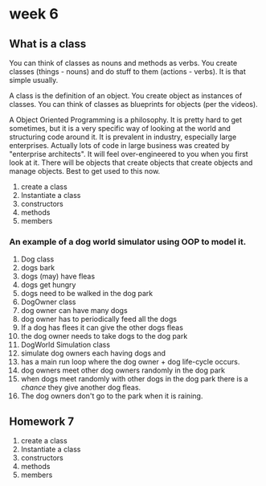# week 6


## What is a class

You can think of classes as nouns and methods as verbs. You create classes (things - nouns) and do stuff to them (actions - verbs). It is that simple usually.

A class is the definition of an object. You create object as instances of classes. You can think of classes as blueprints for objects (per the videos).

A Object Oriented Programming is a philosophy. It is pretty hard to get sometimes, but it is a very specific way of looking at the world and structuring code around it. It is prevalent in industry, especially large enterprises. Actually lots of code in large business was created by "enterprise architects". It will feel over-engineered to you when you first look at it. There will be objects that create objects that create objects and manage objects. Best to get used to this now.

  1. create a class
  2. Instantiate a class
  3. constructors
  4. methods
  5. members


### An example of a dog world simulator using OOP to model it.

 1. Dog class
  1. dogs bark
  2. dogs (may) have fleas
  3. dogs get hungry
  4. dogs need to be walked in the dog park
 2. DogOwner class
  1. dog owner can have many dogs
  2. dog owner has to periodically feed all the dogs
  3. If a dog has flees it can give the other dogs fleas
  4. the dog owner needs to take dogs to the dog park
 3. DogWorld Simulation class
  1. simulate dog owners each having dogs and
  2. has a main run loop where the dog owner + dog life-cycle occurs.
  3. dog owners meet other dog owners randomly in the dog park
  4. when dogs meet randomly with other dogs in the dog park there is a *chance* they give another dog fleas.
  5. The dog owners don't go to the park when it is raining.


## Homework 7

 1. create a class
 2. Instantiate a class
 3. constructors
 4. methods
 5. members
